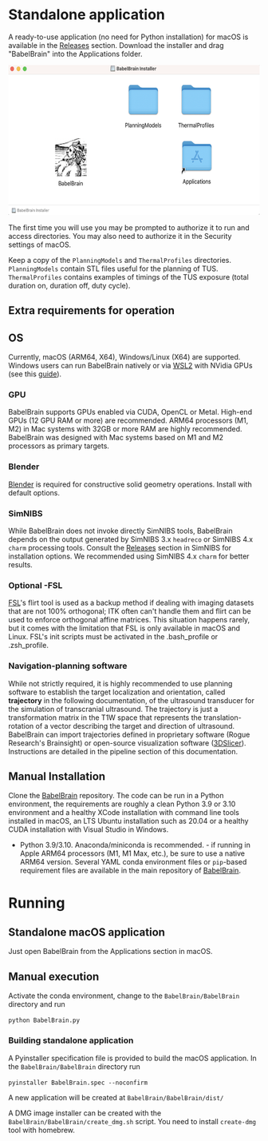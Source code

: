 # Standalone application
A ready-to-use application (no need for Python installation) for macOS is available in the [Releases](https://github.com/ProteusMRIgHIFU/BabelBrain/releases) section. Download the installer and drag "BabelBrain" into the Applications folder.

<img src="install1.png" height=300px>

The first time you will use you may be prompted to authorize it to run and access directories. You may also need to authorize it in the Security settings of macOS.

Keep a copy of the `PlanningModels` and `ThermalProfiles` directories. `PlanningModels` contain STL files useful for the planning of TUS. `ThermalProfiles` contains examples of timings of the TUS exposure (total duration on, duration off, duty cycle).

## Extra requirements for operation
## OS
Currently, macOS (ARM64, X64), Windows/Linux (X64) are supported. Windows users can run BabelBrain natively or via [WSL2](https://learn.microsoft.com/en-us/windows/wsl/install) with NVidia GPUs (see this [guide](https://docs.nvidia.com/cuda/wsl-user-guide/index.html)). 

### GPU
BabelBrain supports GPUs enabled via CUDA, OpenCL or Metal. High-end GPUs (12 GPU RAM or more) are recommended. ARM64 processors (M1, M2) in Mac systems with 32GB or more RAM are highly recommended. BabelBrain was designed with Mac systems based on M1 and M2 processors as primary targets. 

### Blender
[Blender](https://www.blender.org) is required for constructive solid geometry operations. Install with default options.

### SimNIBS
While BabelBrain does not invoke directly SimNIBS tools, BabelBrain depends on the output generated by SimNIBS 3.x `headreco` or SimNIBS 4.x `charm` processing tools. Consult the [Releases](https://github.com/simnibs/simnibs/releases) section in SimNIBS for installation options. We recommended using SimNIBS 4.x `charm` for better results.

### Optional -FSL
[FSL](https://fsl.fmrib.ox.ac.uk/fsl/fslwiki)'s flirt tool is used as a backup method if dealing with imaging datasets that are not 100% orthogonal; ITK often can't handle them and flirt can be used to enforce orthogonal affine matrices. This situation happens rarely, but it comes with the limitation that FSL is only available in macOS and Linux.  FSL's init scripts must be activated in the .bash_profile or .zsh_profile.


### Navigation-planning software
While not strictly required, it is highly recommended to use planning software to establish the target localization and orientation, called **trajectory** in the following documentation, of the ultrasound transducer for the simulation of transcranial ultrasound. The trajectory is just a transformation matrix in the T1W space that represents the translation-rotation of a vector describing the target and direction of ultrasound. BabelBrain can import trajectories defined in proprietary software (Rogue Research's Brainsight) or open-source visualization software ([3DSlicer](https://www.slicer.org/)). Instructions are detailed in the pipeline section of this documentation. 

## Manual Installation 
Clone the [BabelBrain](https://github.com/ProteusMRIgHIFU/BabelBrain/) repository. The code can be run in a Python environment, the requirements are roughly a clean Python 3.9 or 3.10 environment and a healthy XCode installation with command line tools installed in macOS, an LTS Ubuntu installation such as 20.04 or a healthy CUDA installation with Visual Studio in Windows.

* Python 3.9/3.10. Anaconda/miniconda is recommended. - if running in Apple ARM64 processors (M1, M1 Max, etc.), be sure to use a native ARM64 version. Several YAML conda environment files or `pip`-based requirement files are available in the main repository of [BabelBrain](https://github.com/ProteusMRIgHIFU/BabelBrain). 


# Running
## Standalone macOS application
Just open BabelBrain from the Applications section in macOS.

## Manual execution
Activate the conda environment, change to the `BabelBrain/BabelBrain` directory and run

`python BabelBrain.py`

### Building standalone application
A Pyinstaller specification file is provided to build the macOS application. In the `BabelBrain/BabelBrain` directory run

`pyinstaller BabelBrain.spec --noconfirm`

A new application will be created at `BabelBrain/BabelBrain/dist/`

A DMG image installer can be created with the `BabelBrain/BabelBrain/create_dmg.sh` script. You need to install `create-dmg` tool with homebrew. 